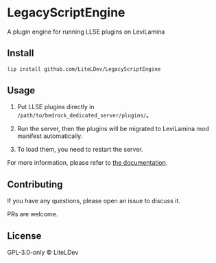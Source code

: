 # LegacyScriptEngine

A plugin engine for running LLSE plugins on LeviLamina

## Install

```sh
lip install github.com/LiteLDev/LegacyScriptEngine
```

## Usage

1. Put LLSE plugins directly in `/path/to/bedrock_dedicated_server/plugins/`。

2. Run the server, then the plugins will be migrated to LeviLamina mod manifest automatically.

3. To load them, you need to restart the server.

For more information, please refer to [the documentation](https://lse.liteldev.com).

## Contributing

If you have any questions, please open an issue to discuss it.

PRs are welcome.

## License

GPL-3.0-only © LiteLDev
